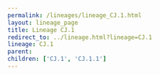 ```yaml
---
permalink: /lineages/lineage_CJ.1.html
layout: lineage_page
title: Lineage CJ.1
redirect_to: ../lineage.html?lineage=CJ.1
lineage: CJ.1
parent: 
children: ['CJ.1', 'CJ.1.1']
---
```


